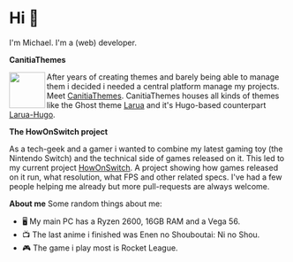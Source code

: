# Hi 👋

I'm Michael. I'm a (web) developer. 

**CanitiaThemes**

<a href="https://github.com/Canitia"><img height="65" align="left" src="https://github.com/boumannm/boumannm/blob/master/icon/logo.png?raw=true"></a>

After years of creating themes and barely being able to manage them i decided i needed a central platform manage my projects. Meet [CanitiaThemes](https://github.com/Canitia). CanitiaThemes houses all kinds of themes like the Ghost theme [Larua](https://github.com/Canitia/larua) and it's Hugo-based counterpart [Larua-Hugo](https://github.com/Canitia/larua-hugo).

**The HowOnSwitch project**

As a tech-geek and a gamer i wanted to combine my latest gaming toy (the Nintendo Switch) and the technical side of games released on it. This led to my current project [HowOnSwitch](https://github.com/boumannm/switch). A project showing how games released on it run, what resolution, what FPS and other related specs. I've had a few people helping me already but more pull-requests are always welcome.

**About me**
Some random things about me: 
- 🖥️ My main PC has a Ryzen 2600, 16GB RAM and a Vega 56. 
- 📺 The last anime i finished was Enen no Shouboutai: Ni no Shou.
- 🎮 The game i play most is Rocket League.


<!--
**boumannm/boumannm** is a ✨ _special_ ✨ repository because its `README.md` (this file) appears on your GitHub profile.

Here are some ideas to get you started:

- 🔭 I’m currently working on ...
- 🌱 I’m currently learning ...
- 👯 I’m looking to collaborate on ...
- 🤔 I’m looking for help with ...
- 💬 Ask me about ...
- 📫 How to reach me: ...
- 😄 Pronouns: ...
- ⚡ Fun fact: ...
-->
